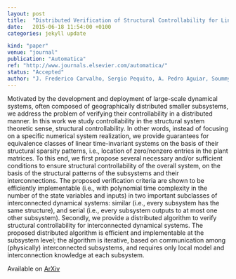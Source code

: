 ```yaml
---
layout: post
title:  "Distributed Verification of Structural Controllability for Linear Time-Invariant Systems"
date:   2015-06-18 11:54:00 +0100
categories: jekyll update

kind: "paper"
venue: "journal"
publication: "Automatica"
ref: "http://www.journals.elsevier.com/automatica/"
status: "Accepted"
author: "J. Frederico Carvalho, Sergio Pequito, A. Pedro Aguiar, Soummya Kar, Karl H. Johansson"
---
```


Motivated by the development and deployment of large-scale dynamical systems, often composed of geographically distributed smaller subsystems, we address the problem of verifying their controllability in a distributed manner. In this work we study controllability in the structural system theoretic sense, structural controllability. In other words, instead of focusing on a specific numerical system realization, we provide guarantees for equivalence classes of linear time-invariant systems on the basis of their structural sparsity patterns, i.e., location of zero/nonzero entries in the plant matrices. To this end, we first propose several necessary and/or sufficient conditions to ensure structural controllability of the overall system, on the basis of the structural patterns of the subsystems and their interconnections. The proposed verification criteria are shown to be efficiently implementable (i.e., with polynomial time complexity in the number of the state variables and inputs) in two important subclasses of interconnected dynamical systems: similar (i.e., every subsystem has the same structure), and serial (i.e., every subsystem outputs to at most one other subsystem). Secondly, we provide a distributed algorithm to verify structural controllability for interconnected dynamical systems. The proposed distributed algorithm is efficient and implementable at the subsystem level; the algorithm is iterative, based on communication among (physically) interconnected subsystems, and requires only local model and interconnection knowledge at each subsystem. 

Available on [ArXiv]

[ArXiV]:http://arxiv.org/abs/1506.05770
